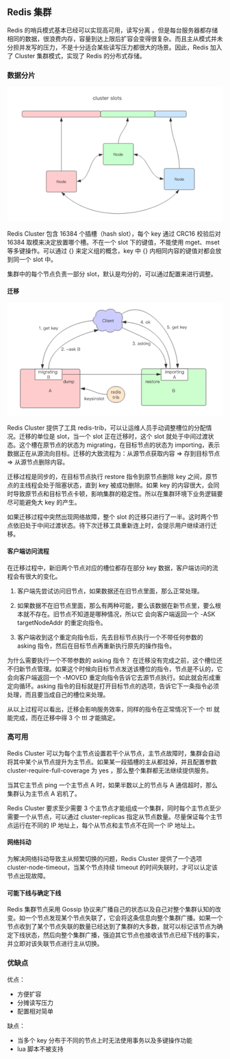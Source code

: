 ## Redis 集群

Redis 的哨兵模式基本已经可以实现高可用，读写分离 。但是每台服务器都存储相同的数据，很浪费内存，容量到达上限后扩容会变得很复杂。而且主从模式并未分担并发写的压力，不是十分适合某些读写压力都很大的场景。因此，Redis 加入了 Cluster 集群模式，实现了 Redis 的分布式存储。



### 数据分片

![Redis Cluster](../images/20220530094912001.png)

Redis Cluster 包含 16384 个插槽（hash slot），每个 key 通过 CRC16 校验后对 16384 取模来决定放置哪个槽。不在一个 slot 下的键值，不能使用 mget、mset 等多键操作。可以通过 {} 来定义组的概念，key 中 {} 内相同内容的键值对都会放到同一个 slot 中。

集群中的每个节点负责一部分 slot，默认是均分的，可以通过配置来进行调整。



#### 迁移

![slot 迁移](../images/20220530100158002.png)

Redis Cluster 提供了工具 redis-trib，可以让运维人员手动调整槽位的分配情况。迁移的单位是 slot，当一个 slot 正在迁移时，这个 slot 就处于中间过渡状态。这个槽在原节点的状态为 migrating，在目标节点的状态为 importing，表示数据正在从源流向目标。迁移的大致流程为：从源节点获取内容 => 存到目标节点 => 从源节点删除内容。

迁移过程是同步的，在目标节点执行 restore 指令到原节点删除 key 之间，原节点的主线程会处于阻塞状态，直到 key 被成功删除。如果 key 的内容很大，会同时导致原节点和目标节点卡顿，影响集群的稳定性。所以在集群环境下业务逻辑要尽可能避免大 key 的产生。

如果迁移过程中突然出现网络故障，整个 slot 的迁移只进行了一半。这时两个节点依旧处于中间过渡状态。待下次迁移工具重新连上时，会提示用户继续进行迁移。



#### 客户端访问流程

在迁移过程中，新旧两个节点对应的槽位都存在部分 key 数据，客户端访问的流程会有很大的变化。

1. 客户端先尝试访问旧节点，如果数据还在旧节点里面，那么正常处理。

2. 如果数据不在旧节点里面，那么有两种可能，要么该数据在新节点里，要么根本就不存在。旧节点不知道是哪种情况，所以它 会向客户端返回一个 -ASK targetNodeAddr 的重定向指令。

3. 客户端收到这个重定向指令后，先去目标节点执行一个不带任何参数的 asking 指令，然后在目标节点再重新执行原先的操作指令。

为什么需要执行一个不带参数的 asking 指令？ 在迁移没有完成之前，这个槽位还不归新节点管理。如果这个时候向目标节点发送该槽位的指令，节点是不认的，它会向客户端返回一个 -MOVED 重定向指令告诉它去源节点执行。如此就会形成重定向循环。asking 指令的目标就是打开目标节点的选项，告诉它下一条指令必须处理，而且要当成自己的槽位来处理。 

从以上过程可以看出，迁移会影响服务效率，同样的指令在正常情况下一个 ttl 就 能完成，而在迁移中得 3 个 ttl 才能搞定。



### 高可用

Redis Cluster 可以为每个主节点设置若干个从节点，主节点故障时，集群会自动将其中某个从节点提升为主节点。如果某一段插槽的主从都挂掉，并且配置参数 cluster-require-full-coverage 为 yes ，那么整个集群都无法继续提供服务。

当其它主节点 ping 一个主节点 A 时，如果半数以上的节点与 A 通信超时，那么集群认为主节点 A 宕机了。

Redis Cluster 要求至少需要 3 个主节点才能组成一个集群，同时每个主节点至少需要一个从节点，可以通过 cluster-replicas 指定从节点数量。尽量保证每个主节点运行在不同的 IP 地址上，每个从节点和主节点不在同一个 IP 地址上。



#### 网络抖动

为解决网络抖动导致主从频繁切换的问题，Redis Cluster 提供了一个选项 cluster-node-timeout，当某个节点持续 timeout 的时间失联时，才可以认定该节点出现故障。



#### 可能下线与确定下线

Redis 集群节点采用 Gossip 协议来广播自己的状态以及自己对整个集群认知的改变。如一个节点发现某个节点失联了，它会将这条信息向整个集群广播。如果一个节点收到了某个节点失联的数量已经达到了集群的大多数，就可以标记该节点为确定下线状态，然后向整个集群广播，强迫其它节点也接收该节点已经下线的事实，并立即对该失联节点进行主从切换。



### 优缺点

优点：

- 方便扩容
- 分摊读写压力
- 配置相对简单

缺点：

- 当多个 key 分布于不同的节点上时无法使用事务以及多键操作功能
- lua 脚本不被支持